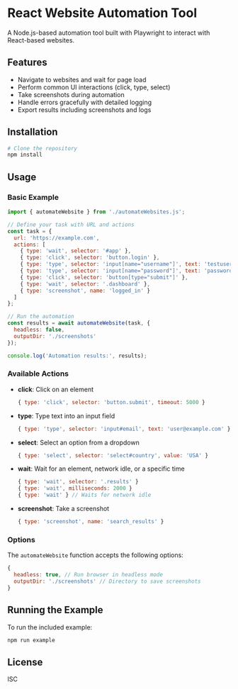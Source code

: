 # React Website Automation Tool

A Node.js-based automation tool built with Playwright to interact with React-based websites.

## Features

- Navigate to websites and wait for page load
- Perform common UI interactions (click, type, select)
- Take screenshots during automation
- Handle errors gracefully with detailed logging
- Export results including screenshots and logs

## Installation

```bash
# Clone the repository
npm install
```

## Usage

### Basic Example

```javascript
import { automateWebsite } from './automateWebsites.js';

// Define your task with URL and actions
const task = {
  url: 'https://example.com',
  actions: [
    { type: 'wait', selector: '#app' },
    { type: 'click', selector: 'button.login' },
    { type: 'type', selector: 'input[name="username"]', text: 'testuser' },
    { type: 'type', selector: 'input[name="password"]', text: 'password123' },
    { type: 'click', selector: 'button[type="submit"]' },
    { type: 'wait', selector: '.dashboard' },
    { type: 'screenshot', name: 'logged_in' }
  ]
};

// Run the automation
const results = await automateWebsite(task, {
  headless: false,
  outputDir: './screenshots'
});

console.log('Automation results:', results);
```

### Available Actions

- **click**: Click on an element
  ```js
  { type: 'click', selector: 'button.submit', timeout: 5000 }
  ```

- **type**: Type text into an input field
  ```js
  { type: 'type', selector: 'input#email', text: 'user@example.com' }
  ```

- **select**: Select an option from a dropdown
  ```js
  { type: 'select', selector: 'select#country', value: 'USA' }
  ```

- **wait**: Wait for an element, network idle, or a specific time
  ```js
  { type: 'wait', selector: '.results' }
  { type: 'wait', milliseconds: 2000 }
  { type: 'wait' } // Waits for network idle
  ```

- **screenshot**: Take a screenshot
  ```js
  { type: 'screenshot', name: 'search_results' }
  ```

### Options

The `automateWebsite` function accepts the following options:

```javascript
{
  headless: true, // Run browser in headless mode
  outputDir: './screenshots' // Directory to save screenshots
}
```

## Running the Example

To run the included example:

```bash
npm run example
```

## License

ISC 